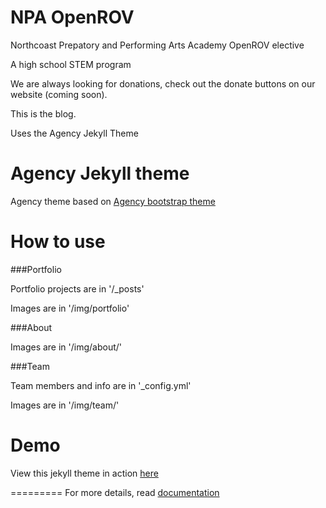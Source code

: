 NPA OpenROV
====================
Northcoast Prepatory and Performing Arts Academy OpenROV elective

A high school STEM program

We are always looking for donations, check out the donate buttons on our website (coming soon).

This is the blog.

Uses the Agency Jekyll Theme


Agency Jekyll theme
====================

Agency theme based on [Agency bootstrap theme ](http://startbootstrap.com/templates/agency/)

# How to use

###Portfolio 

Portfolio projects are in '/_posts'

Images are in '/img/portfolio'

###About

Images are in '/img/about/'

###Team

Team members and info are in '_config.yml'

Images are in '/img/team/'


# Demo

View this jekyll theme in action [here](https://y7kim.github.io/agency-jekyll-theme)

=========
For more details, read [documentation](http://jekyllrb.com/)
